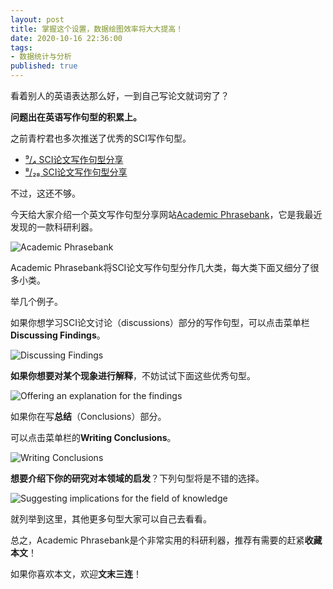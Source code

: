 ```yaml
---
layout: post
title: 掌握这个设置，数据绘图效率将大大提高！
date: 2020-10-16 22:36:00
tags: 
- 数据统计与分析
published: true
---
```


看着别人的英语表达那么好，一到自己写论文就词穷了？

**问题出在英语写作句型的积累上。**

之前青柠君也多次推送了优秀的SCI写作句型。

- [⁹/₄ SCI论文写作句型分享](https://mp.weixin.qq.com/s/0L8zzsyFjn_zV1N7bUNGVQ)
- [⁸/₂₈ SCI论文写作句型分享](https://mp.weixin.qq.com/s/_x_CaFkgzYvG5zmlyezw4w)

不过，这还不够。

今天给大家介绍一个英文写作句型分享网站[Academic Phrasebank](http://www.phrasebank.manchester.ac.uk "Academic Phrasebank")，它是我最近发现的一款科研利器。

![Academic Phrasebank](https://figurebed-iseex.oss-cn-hangzhou.aliyuncs.com/img/20201017194641.png)

Academic Phrasebank将SCI论文写作句型分作几大类，每大类下面又细分了很多小类。

举几个例子。

如果你想学习SCI论文讨论（discussions）部分的写作句型，可以点击菜单栏**Discussing Findings**。

![Discussing Findings](https://figurebed-iseex.oss-cn-hangzhou.aliyuncs.com/img/20201017194953.png)

**如果你想要对某个现象进行解释**，不妨试试下面这些优秀句型。

![Offering an explanation for the findings](https://figurebed-iseex.oss-cn-hangzhou.aliyuncs.com/img/20201017195206.png)

如果你在写**总结**（Conclusions）部分。

可以点击菜单栏的**Writing Conclusions**。

![Writing Conclusions](https://figurebed-iseex.oss-cn-hangzhou.aliyuncs.com/img/20201017195454.png)

**想要介绍下你的研究对本领域的启发**？下列句型将是不错的选择。

![Suggesting implications for the field of knowledge](https://figurebed-iseex.oss-cn-hangzhou.aliyuncs.com/img/20201017195551.png)

就列举到这里，其他更多句型大家可以自己去看看。

总之，Academic Phrasebank是个非常实用的科研利器，推荐有需要的赶紧**收藏本文**！

如果你喜欢本文，欢迎**文末三连**！